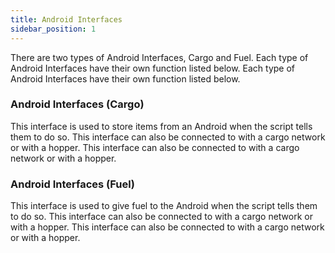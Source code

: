 ```yaml
---
title: Android Interfaces
sidebar_position: 1
---
```


There are two types of Android Interfaces, Cargo and Fuel. Each type of Android Interfaces have their own function listed below. Each type of Android Interfaces have their own function listed below.

### Android Interfaces (Cargo)

This interface is used to store items from an Android when the script tells them to do so. This interface can also be connected to with a cargo network or with a hopper. This interface can also be connected to with a cargo network or with a hopper.

### Android Interfaces (Fuel)

This interface is used to give fuel to the Android when the script tells them to do so. This interface can also be connected to with a cargo network or with a hopper. This interface can also be connected to with a cargo network or with a hopper.
